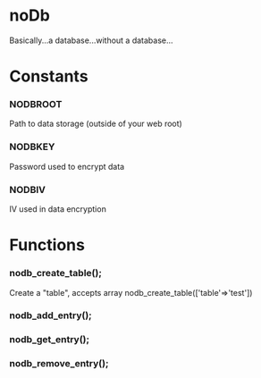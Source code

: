 # noDb
Basically...a database...without a database...

# Constants
### NODBROOT
Path to data storage (outside of your web root)
### NODBKEY
Password used to encrypt data
### NODBIV
IV used in data encryption

# Functions
### nodb_create_table();
Create a "table", accepts array
        nodb_create_table(['table'=>'test'])
### nodb_add_entry();
### nodb_get_entry();
### nodb_remove_entry();
